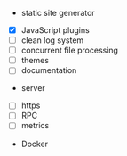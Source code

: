 - static site generator
 - [x] JavaScript plugins
 - [ ] clean log system
 - [ ] concurrent file processing
 - [ ] themes
 - [ ] documentation

- server
 - [ ] https
 - [ ] RPC
 - [ ] metrics

- Docker

